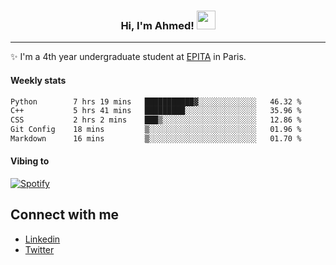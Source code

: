 <!-- Heading -->
<h3 align="center"> Hi, I'm Ahmed! <img src = "https://raw.githubusercontent.com/MartinHeinz/MartinHeinz/master/wave.gif" width = 30px></h3>

<!-- About section -->
---
✨ I'm a 4th year undergraduate student at <a href="https://www.epita.fr/en/">EPITA</a> in Paris.

<h4 align ="left"> Weekly stats </h4>

<!--START_SECTION:waka-->

```txt
Python        7 hrs 19 mins   ███████████▓░░░░░░░░░░░░░   46.32 %
C++           5 hrs 41 mins   █████████░░░░░░░░░░░░░░░░   35.96 %
CSS           2 hrs 2 mins    ███▒░░░░░░░░░░░░░░░░░░░░░   12.86 %
Git Config    18 mins         ▒░░░░░░░░░░░░░░░░░░░░░░░░   01.96 %
Markdown      16 mins         ▒░░░░░░░░░░░░░░░░░░░░░░░░   01.70 %
```

<!--END_SECTION:waka-->

<h4 align ="left">Vibing to</h4>

[![Spotify](https://novatorem-ten-lyart.vercel.app/api/spotify)](https://open.spotify.com/user/31knevkvll66tzc3gqtoi6ngjbre)

<!-- Connect section -->

## Connect with me
  * <a href="https://www.linkedin.com/in/ahmed-hassayoune">Linkedin</a>
  * <a href="https://twitter.com/Ahmedhassaaa">Twitter</a>

<!-- Connect section: END -->
